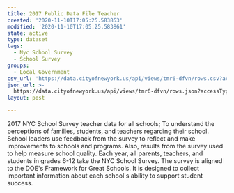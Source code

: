 ```yaml
---
title: 2017 Public Data File Teacher
created: '2020-11-10T17:05:25.583853'
modified: '2020-11-10T17:05:25.583861'
state: active
type: dataset
tags:
  - Nyc School Survey
  - School Survey
groups:
  - Local Government
csv_url: 'https://data.cityofnewyork.us/api/views/tmr6-dfvn/rows.csv?accessType=DOWNLOAD'
json_url: >-
  https://data.cityofnewyork.us/api/views/tmr6-dfvn/rows.json?accessType=DOWNLOAD
layout: post

---
```

2017 NYC School Survey teacher data for all schools; To understand the perceptions of families, students, and teachers regarding their school.  School leaders use feedback from the survey to reflect and make improvements to schools and programs. Also, results from the survey used to help measure school quality.  Each year, all parents, teachers, and students in grades 6-12 take the NYC School Survey. The survey is aligned to the DOE's Framework for Great Schools. It is designed to collect important information about each school's ability to support student success.
